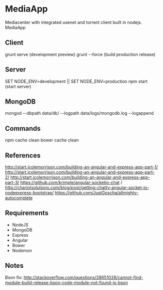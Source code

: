 # MediaApp
Mediacenter with integrated usenet and torrent client built in nodejs.
MediaApp

## Client
grunt serve (development preview)
grunt --force (build production release)

## Server
SET NODE_ENV=development || SET NODE_ENV=production
npm start (start server)

## MongoDB
mongod --dbpath data/db/ --logpath data/logs/mongodb.log --logappend

## Commands
npm cache clean 
bower cache clean

## References
http://start.jcolemorrison.com/building-an-angular-and-express-app-part-1/
http://start.jcolemorrison.com/building-an-angular-and-express-app-part-2/
http://start.jcolemorrison.com/building-an-angular-and-express-app-part-3/
https://github.com/krimple/angular-socketio-chat   /    http://chariotsolutions.com/blog/post/getting-chatty-angular-socket-io-nodeexpress-bootstrap/
https://github.com/JustGoscha/allmighty-autocomplete

## Requirements
- NodeJS
- MongoDB
- Express
- Angular
- Bower
- Nodemon

## Notes
Bson fix: http://stackoverflow.com/questions/28651028/cannot-find-module-build-release-bson-code-module-not-found-js-bson

